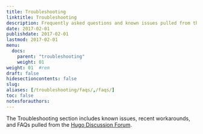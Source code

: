 ```yaml
---
title: Troubleshooting
linktitle: Troubleshooting
description: Frequently asked questions and known issues pulled from the Hugo Discuss forum.
date: 2017-02-01
publishdate: 2017-02-01
lastmod: 2017-02-01
menu:
  docs:
    parent: "troubleshooting"
    weight: 01
weight: 01	#rem
draft: false
hidesectioncontents: false
slug:
aliases: [/troubleshooting/faqs/,/faqs/]
toc: false
notesforauthors:
---
```


The Troubleshooting section includes known issues, recent workarounds, and FAQs pulled from the [Hugo Discussion Forum][forum].




[forum]: https://discourse.gohugo.io

